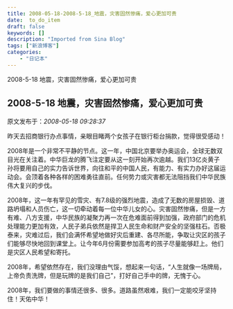 ```yaml
---
title: 2008-05-18-2008-5-18_地震，灾害固然惨痛，爱心更加可贵
date:  to_do_item
draft: false
keywords: []
description: "Imported from Sina Blog"
tags: ["新浪博客"]
categories: 
    - "日记本"
---
```

2008-5-18 地震，灾害固然惨痛，爱心更加可贵
## 2008-5-18 地震，灾害固然惨痛，爱心更加可贵

 原文发布于：*2008-05-18 09:28:37*

   昨天去招商银行办点事情，亲眼目睹两个女孩子在银行柜台捐款，觉得很受感动！

2008年是一个非常不平静的节点。这一年，中国北京要举办奥运会，全球无数双目光在关注着。中华巨龙的腾飞注定要从这一刻开始再次逾越。我们13亿炎黄子孙将要用自己的实力告诉世界，向往和平的中国人民，有能力、有实力办好这届运动会。会顶着各种各样的困难勇往直前。任何势力或灾害都无法阻挡我们中华民族伟大复兴的步伐。

  
2008年，这一年有罕见的雪灾、有7.8级的强烈地震，造成了无数的房屋损毁、道路坍塌和人员伤亡，这一切牵动着每一位中华儿女的心。灾害固然惨痛，但是一方有难、八方支援，中华民族的凝聚力再一次在危难面前得到加强，政府部门的危机处理能力更加有效，人民子弟兵依然是捍卫人民生命和财产安全的坚强柱石。否极泰来，灾难过后，我们会满怀希望地做好灾后重建、各尽所能，争取让灾区的孩子们能够尽快地回到课堂上。让今年6月份需要参加高考的孩子尽量能够赶上。他们是灾区人民希望和寄托。

   2008年，希望依然存在，我们没理由气馁，想起来一句话，“人生就像一场牌局，上帝负责洗牌，但是玩牌的是我们自己”，打好自己手中的牌，无愧于心。  

   2008年，我们要做的事情还很多、很多。道路虽然艰难，我们一定能咬牙坚持住！天佑中华！

 

 


